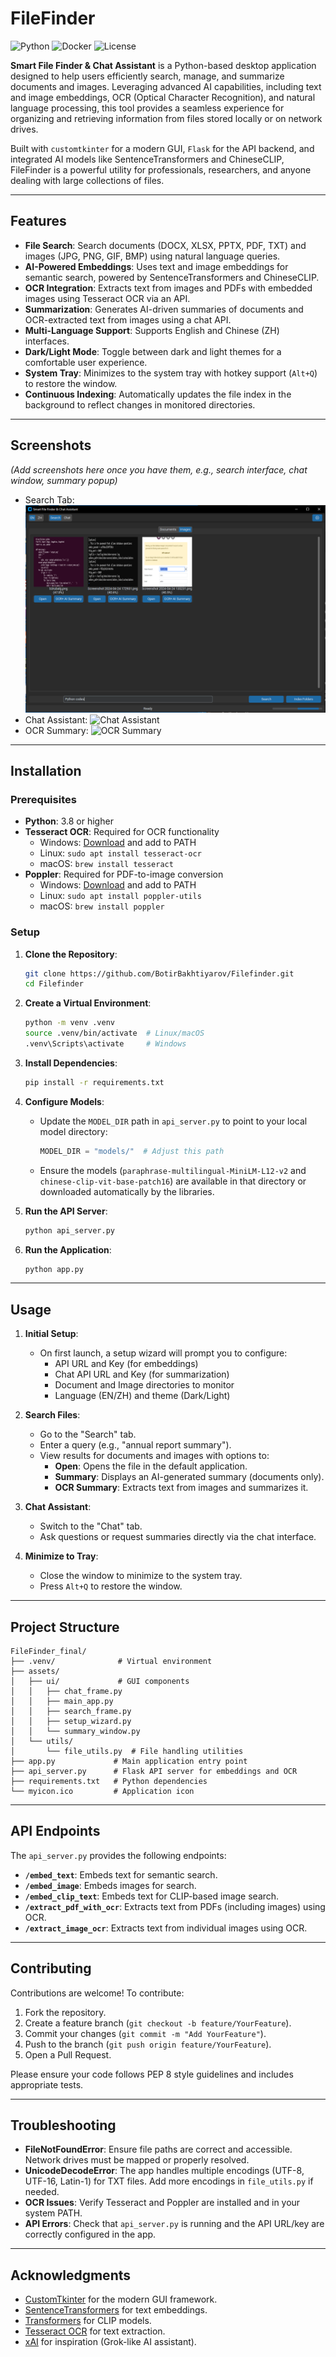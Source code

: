 # FileFinder

![Python](https://img.shields.io/badge/Python-3.10-blue)
![Docker](https://img.shields.io/badge/Docker-Compose-blue)
![License](https://img.shields.io/badge/License-MIT-yellow)

**Smart File Finder & Chat Assistant** is a Python-based desktop application designed to help users efficiently search, manage, and summarize documents and images. Leveraging advanced AI capabilities, including text and image embeddings, OCR (Optical Character Recognition), and natural language processing, this tool provides a seamless experience for organizing and retrieving information from files stored locally or on network drives.

Built with `customtkinter` for a modern GUI, `Flask` for the API backend, and integrated AI models like SentenceTransformers and ChineseCLIP, FileFinder is a powerful utility for professionals, researchers, and anyone dealing with large collections of files.

---

## Features

- **File Search**: Search documents (DOCX, XLSX, PPTX, PDF, TXT) and images (JPG, PNG, GIF, BMP) using natural language queries.
- **AI-Powered Embeddings**: Uses text and image embeddings for semantic search, powered by SentenceTransformers and ChineseCLIP.
- **OCR Integration**: Extracts text from images and PDFs with embedded images using Tesseract OCR via an API.
- **Summarization**: Generates AI-driven summaries of documents and OCR-extracted text from images using a chat API.
- **Multi-Language Support**: Supports English and Chinese (ZH) interfaces.
- **Dark/Light Mode**: Toggle between dark and light themes for a comfortable user experience.
- **System Tray**: Minimizes to the system tray with hotkey support (`Alt+Q`) to restore the window.
- **Continuous Indexing**: Automatically updates the file index in the background to reflect changes in monitored directories.

---

## Screenshots

*(Add screenshots here once you have them, e.g., search interface, chat window, summary popup)*

- Search Tab: ![Search Tab](screenshots/2.png)
- Chat Assistant: ![Chat Assistant](\\fs0\个人云盘\13116217571\Pictures\Screenshots\4.png)
- OCR Summary: ![OCR Summary](\\fs0\个人云盘\13116217571\Pictures\Screenshots\3.png)

---

## Installation

### Prerequisites

- **Python**: 3.8 or higher
- **Tesseract OCR**: Required for OCR functionality
  - Windows: [Download](https://github.com/UB-Mannheim/tesseract/wiki) and add to PATH
  - Linux: `sudo apt install tesseract-ocr`
  - macOS: `brew install tesseract`
- **Poppler**: Required for PDF-to-image conversion
  - Windows: [Download](https://github.com/oschwartz10612/poppler-windows) and add to PATH
  - Linux: `sudo apt install poppler-utils`
  - macOS: `brew install poppler`

### Setup

1. **Clone the Repository**:
   ```bash
   git clone https://github.com/BotirBakhtiyarov/Filefinder.git
   cd Filefinder
   ```

2. **Create a Virtual Environment**:
   ```bash
   python -m venv .venv
   source .venv/bin/activate  # Linux/macOS
   .venv\Scripts\activate     # Windows
   ```

3. **Install Dependencies**:
   ```bash
   pip install -r requirements.txt
   ```

4. **Configure Models**:
   - Update the `MODEL_DIR` path in `api_server.py` to point to your local model directory:
     ```python
     MODEL_DIR = "models/"  # Adjust this path
     ```
   - Ensure the models (`paraphrase-multilingual-MiniLM-L12-v2` and `chinese-clip-vit-base-patch16`) are available in that directory or downloaded automatically by the libraries.

5. **Run the API Server**:
   ```bash
   python api_server.py
   ```

6. **Run the Application**:
   ```bash
   python app.py
   ```

---

## Usage

1. **Initial Setup**:
   - On first launch, a setup wizard will prompt you to configure:
     - API URL and Key (for embeddings)
     - Chat API URL and Key (for summarization)
     - Document and Image directories to monitor
     - Language (EN/ZH) and theme (Dark/Light)

2. **Search Files**:
   - Go to the "Search" tab.
   - Enter a query (e.g., "annual report summary").
   - View results for documents and images with options to:
     - **Open**: Opens the file in the default application.
     - **Summary**: Displays an AI-generated summary (documents only).
     - **OCR Summary**: Extracts text from images and summarizes it.

3. **Chat Assistant**:
   - Switch to the "Chat" tab.
   - Ask questions or request summaries directly via the chat interface.

4. **Minimize to Tray**:
   - Close the window to minimize to the system tray.
   - Press `Alt+Q` to restore the window.

---

## Project Structure

```
FileFinder_final/
├── .venv/              # Virtual environment
├── assets/
│   ├── ui/             # GUI components
│   │   ├── chat_frame.py
│   │   ├── main_app.py
│   │   ├── search_frame.py
│   │   ├── setup_wizard.py
│   │   └── summary_window.py
│   └── utils/
│       └── file_utils.py  # File handling utilities
├── app.py             # Main application entry point
├── api_server.py      # Flask API server for embeddings and OCR
├── requirements.txt   # Python dependencies
└── myicon.ico         # Application icon
```

---

## API Endpoints

The `api_server.py` provides the following endpoints:

- **`/embed_text`**: Embeds text for semantic search.
- **`/embed_image`**: Embeds images for search.
- **`/embed_clip_text`**: Embeds text for CLIP-based image search.
- **`/extract_pdf_with_ocr`**: Extracts text from PDFs (including images) using OCR.
- **`/extract_image_ocr`**: Extracts text from individual images using OCR.

---

## Contributing

Contributions are welcome! To contribute:

1. Fork the repository.
2. Create a feature branch (`git checkout -b feature/YourFeature`).
3. Commit your changes (`git commit -m "Add YourFeature"`).
4. Push to the branch (`git push origin feature/YourFeature`).
5. Open a Pull Request.

Please ensure your code follows PEP 8 style guidelines and includes appropriate tests.

---

## Troubleshooting

- **FileNotFoundError**: Ensure file paths are correct and accessible. Network drives must be mapped or properly resolved.
- **UnicodeDecodeError**: The app handles multiple encodings (UTF-8, UTF-16, Latin-1) for TXT files. Add more encodings in `file_utils.py` if needed.
- **OCR Issues**: Verify Tesseract and Poppler are installed and in your system PATH.
- **API Errors**: Check that `api_server.py` is running and the API URL/key are correctly configured in the app.

---

## Acknowledgments

- [CustomTkinter](https://github.com/TomSchimansky/CustomTkinter) for the modern GUI framework.
- [SentenceTransformers](https://github.com/UKPLab/sentence-transformers) for text embeddings.
- [Transformers](https://github.com/huggingface/transformers) for CLIP models.
- [Tesseract OCR](https://github.com/tesseract-ocr/tesseract) for text extraction.
- [xAI](https://x.ai) for inspiration (Grok-like AI assistant).
